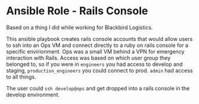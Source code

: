 # Ansible Role - Rails Console

Based on a thing I did while working for Blackbird Logistics.

This ansible playbook creates rails console accounts that would allow users to ssh into an Ops VM
and connect directly to a ruby on rails console for a specific envirionment. 
Ops was a small VM behind a VPN for emergency interaction
with Rails. Access was based on which user group they belonged to, so if you were in `engineers` you had 
access to develop and staging, `production_engineers` you could connect to prod. `admin` had access to
all things.

The user could `ssh develop@ops` and get dropped into a rails console in the develop environment. 
